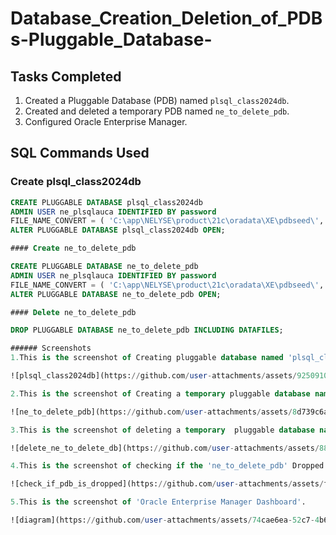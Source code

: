 # Database_Creation_Deletion_of_PDBs-Pluggable_Database-

## Tasks Completed
1. Created a Pluggable Database (PDB) named `plsql_class2024db`.
2. Created and deleted a temporary PDB named `ne_to_delete_pdb`.
3. Configured Oracle Enterprise Manager.

## SQL Commands Used

### Create plsql_class2024db
```sql
CREATE PLUGGABLE DATABASE plsql_class2024db 
ADMIN USER ne_plsqlauca IDENTIFIED BY password 
FILE_NAME_CONVERT = ( 'C:\app\NELYSE\product\21c\oradata\XE\pdbseed\',  'C:\app\NELYSE\product\21c\oradata\XE\XEPDB1\plsql_class2024db\');
ALTER PLUGGABLE DATABASE plsql_class2024db OPEN;

#### Create ne_to_delete_pdb

CREATE PLUGGABLE DATABASE ne_to_delete_pdb 
ADMIN USER ne_plsqlauca IDENTIFIED BY password 
FILE_NAME_CONVERT = ( 'C:\app\NELYSE\product\21c\oradata\XE\pdbseed\',  'C:\app\NELYSE\product\21c\oradata\XE\XEPDB1\/ne_to_delete_pdb/');
ALTER PLUGGABLE DATABASE ne_to_delete_pdb OPEN;

#### Delete ne_to_delete_pdb

DROP PLUGGABLE DATABASE ne_to_delete_pdb INCLUDING DATAFILES;

###### Screenshots
1.This is the screenshot of Creating pluggable database named 'plsql_class2024db'.

![plsql_class2024db](https://github.com/user-attachments/assets/92509100-58bd-401a-a22c-47d2d7293ee4)

2.This is the screenshot of Creating a temporary pluggable database named 'ne_to_delete_pdb'.

![ne_to_delete_pdb](https://github.com/user-attachments/assets/8d739c6a-5b5c-4804-ae23-f716467b5a1c)

3.This is the screenshot of deleting a temporary  pluggable database named 'ne_to_delete_pdb'.

![delete_ne_to_delete_db](https://github.com/user-attachments/assets/888c590f-b6f4-4ce1-8f89-83dbb257d283)

4.This is the screenshot of checking if the 'ne_to_delete_pdb' Dropped successfully.

![check_if_pdb_is_dropped](https://github.com/user-attachments/assets/f43245cd-9ffa-4ff4-b2f2-d3fbce84fdf8)

5.This is the screenshot of 'Oracle Enterprise Manager Dashboard'.

![diagram](https://github.com/user-attachments/assets/74cae6ea-52c7-4b63-b05e-aca25081a67c)



